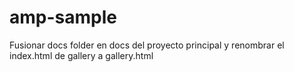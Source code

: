 # amp-sample


Fusionar docs folder en docs del proyecto principal y renombrar el index.html de gallery a gallery.html